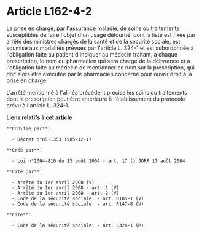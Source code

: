 # Article L162-4-2

La prise en charge, par l'assurance maladie, de soins ou traitements susceptibles de faire l'objet d'un usage détourné, dont
la liste est fixée par arrêté des ministres chargés de la santé et de la sécurité sociale, est soumise aux modalités prévues
par l'article L. 324-1 et est subordonnée à l'obligation faite au patient d'indiquer au médecin traitant, à chaque
prescription, le nom du pharmacien qui sera chargé de la délivrance et à l'obligation faite au médecin de mentionner ce nom
sur la prescription, qui doit alors être exécutée par le pharmacien concerné pour ouvrir droit à la prise en charge.

L'arrêté mentionné à l'alinéa précédent précise les soins ou traitements dont la prescription peut être antérieure à
l'établissement du protocole prévu à l'article L. 324-1.

**Liens relatifs à cet article**

	**Codifié par**:

	  - Décret n°85-1353 1985-12-17

	**Créé par**:

	  - Loi n°2004-810 du 13 août 2004 - art. 17 () JORF 17 août 2004

	**Cité par**:

	  - Arrêté du 1er avril 2008 (V)
	  - Arrêté du 1er avril 2008 - art. 1 (V)
	  - Arrêté du 1er avril 2008 - art. 2 (V)
	  - Code de la sécurité sociale. - art. D185-1 (V)
	  - Code de la sécurité sociale. - art. R147-8 (V)

	**Cite**:

	  - Code de la sécurité sociale. - art. L324-1 (M)
